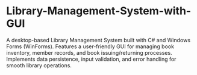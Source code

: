# Library-Management-System-with-GUI
A desktop-based Library Management System built with C# and Windows Forms (WinForms). Features a user-friendly GUI for managing book inventory, member records, and book issuing/returning processes. Implements data persistence, input validation, and error handling for smooth library operations.
